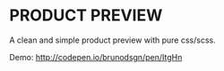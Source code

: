 PRODUCT PREVIEW
===

A clean and simple product preview with pure css/scss.

Demo: http://codepen.io/brunodsgn/pen/ItgHn


